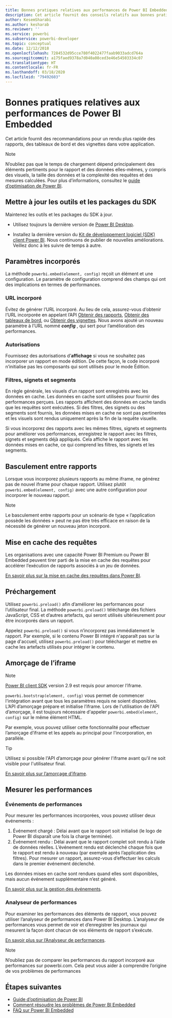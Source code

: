 ```yaml
---
title: Bonnes pratiques relatives aux performances de Power BI Embedded
description: Cet article fournit des conseils relatifs aux bonnes pratiques de l’analytique incorporée
author: KesemSharabi
ms.author: kesharab
ms.reviewer: ''
ms.service: powerbi
ms.subservice: powerbi-developer
ms.topic: conceptual
ms.date: 12/12/2018
ms.openlocfilehash: 7284532d95cce780f4022477faab9033adcd764a
ms.sourcegitcommit: a175faed9378a7d040a08ced3e46e54503334c07
ms.translationtype: HT
ms.contentlocale: fr-FR
ms.lasthandoff: 03/18/2020
ms.locfileid: "79492603"
---
```

# <a name="power-bi-embedded-performance-best-practices"></a>Bonnes pratiques relatives aux performances de Power BI Embedded

Cet article fournit des recommandations pour un rendu plus rapide des rapports, des tableaux de bord et des vignettes dans votre application.

> [!Note]
> N’oubliez pas que le temps de chargement dépend principalement des éléments pertinents pour le rapport et des données elles-mêmes, y compris des visuels, la taille des données et la complexité des requêtes et des mesures calculées. Pour plus d’informations, consultez le [guide d’optimisation de Power BI](../../guidance/power-bi-optimization.md).

## <a name="update-tools-and-sdk-packages"></a>Mettre à jour les outils et les packages du SDK

Maintenez les outils et les packages du SDK à jour.

* Utilisez toujours la dernière version de [Power BI Desktop](https://powerbi.microsoft.com/desktop/).

* Installez la dernière version du [Kit de développement logiciel (SDK) client Power BI](https://github.com/Microsoft/PowerBI-JavaScript). Nous continuons de publier de nouvelles améliorations. Veillez donc à les suivre de temps à autre.

## <a name="embed-parameters"></a>Paramètres incorporés

La méthode `powerbi.embed(element, config)` reçoit un élément et une configuration. Le paramètre de configuration comprend des champs qui ont des implications en termes de performances.

### <a name="embed-url"></a>URL incorporé

Évitez de générer l’URL incorporé. Au lieu de cela, assurez-vous d’obtenir l’URL incorporée en appelant l’API [Obtenir des rapports](/rest/api/power-bi/reports/getreportsingroup), [Obtenir des tableaux de bord](/rest/api/power-bi/dashboards/getdashboardsingroup), ou [Obtenir des vignettes](/rest/api/power-bi/dashboards/gettilesingroup). Nous avons ajouté un nouveau paramètre à l’URL nommé **_config_** , qui sert pour l’amélioration des performances.

### <a name="permissions"></a>Autorisations

Fournissez des autorisations d’**affichage** si vous ne souhaitez pas incorporer un rapport en mode édition. De cette façon, le code incorporé n’initialise pas les composants qui sont utilisés pour le mode Édition.

### <a name="filters-bookmarks-and-slicers"></a>Filtres, signets et segments

En règle générale, les visuels d’un rapport sont enregistrés avec les données en cache. Les données en cache sont utilisées pour fournir des performances perçues. Les rapports affichent des données en cache tandis que les requêtes sont exécutées. Si des filtres, des signets ou des segments sont fournis, les données mises en cache ne sont pas pertinentes et les visuels sont rendus uniquement après la fin de la requête visuelle.

Si vous incorporez des rapports avec les mêmes filtres, signets et segments pour améliorer vos performances, enregistrez le rapport avec les filtres, signets et segments déjà appliqués. Cela affiche le rapport avec les données mises en cache, ce qui comprend les filtres, les signets et les segments.

## <a name="switching-between-reports"></a>Basculement entre rapports

Lorsque vous incorporez plusieurs rapports au même iframe, ne générez pas de nouvel iframe pour chaque rapport. Utilisez plutôt `powerbi.embed(element, config)` avec une autre configuration pour incorporer le nouveau rapport.

> [!NOTE]
> Le basculement entre rapports pour un scénario de type « l’application possède les données » peut ne pas être très efficace en raison de la nécessité de générer un nouveau jeton incorporé.

## <a name="query-caching"></a>Mise en cache des requêtes

Les organisations avec une capacité Power BI Premium ou Power BI Embedded peuvent tirer parti de la mise en cache des requêtes pour accélérer l’exécution de rapports associés à un jeu de données.

[En savoir plus sur la mise en cache des requêtes dans Power BI](../../power-bi-query-caching.md).

## <a name="preload"></a>Préchargement

Utilisez `powerbi.preload()` afin d’améliorer les performances pour l’utilisateur final. La méthode `powerbi.preload()` télécharge des fichiers JavaScript, CSS et d’autres artefacts, qui seront utilisés ultérieurement pour être incorporés dans un rapport.

Appelez `powerbi.preload()` si vous n’incorporez pas immédiatement le rapport. Par exemple, si le contenu Power BI intégré n'apparaît pas sur la page d'accueil, utilisez `powerbi.preload()` pour télécharger et mettre en cache les artefacts utilisés pour intégrer le contenu.

## <a name="bootstrapping-the-iframe"></a>Amorçage de l’iframe

> [!NOTE]
> [Power BI client SDK](https://github.com/Microsoft/PowerBI-JavaScript) version 2.9 est requis pour amorcer l’iframe.

`powerbi.bootstrap(element, config)` vous permet de commencer l'intégration avant que tous les paramètres requis ne soient disponibles. L’API d’amorçage prépare et initialise l’iframe.
Lors de l'utilisation de l'API d’amorçage, il est toujours nécessaire d'appeler `powerbi.embed(element, config)` sur le même élément HTML.

Par exemple, vous pouvez utiliser cette fonctionnalité pour effectuer l’amorçage d’iframe et les appels au principal pour l'incorporation, en parallèle.
> [!TIP]
> Utilisez si possible l'API d’amorçage pour générer l'iframe avant qu'il ne soit visible pour l'utilisateur final.

[En savoir plus sur l’amorçage d’iframe](https://github.com/Microsoft/PowerBI-JavaScript/wiki/Bootstrap-For-Better-Performance).

## <a name="measure-performance"></a>Mesurer les performances

### <a name="performance-events"></a>Événements de performances

Pour mesurer les performances incorporées, vous pouvez utiliser deux événements :

1. Événement chargé : Délai avant que le rapport soit initialisé (le logo de Power BI disparaît une fois la charge terminée).
2. Événement rendu : Délai avant que le rapport complet soit rendu à l’aide de données réelles. L’événement rendu est déclenché chaque fois que le rapport est rendu à nouveau (par exemple après l’application des filtres). Pour mesurer un rapport, assurez-vous d’effectuer les calculs dans le premier événement déclenché.

Les données mises en cache sont rendues quand elles sont disponibles, mais aucun événement supplémentaire n’est généré.

[En savoir plus sur la gestion des événements](https://github.com/Microsoft/PowerBI-JavaScript/wiki/Handling-Events).

### <a name="performance-analyzer"></a>Analyseur de performances

Pour examiner les performances des éléments de rapport, vous pouvez utiliser l’analyseur de performances dans Power BI Desktop.
L’analyseur de performances vous permet de voir et d’enregistrer les journaux qui mesurent la façon dont chacun de vos éléments de rapport s’exécute.

[En savoir plus sur l’Analyseur de performances](../../desktop-performance-analyzer.md).

> [!NOTE]
> N’oubliez pas de comparer les performances du rapport incorporé aux performances sur powerbi.com. Cela peut vous aider à comprendre l’origine de vos problèmes de performances

## <a name="next-steps"></a>Étapes suivantes

* [Guide d’optimisation de Power BI](../../guidance/power-bi-optimization.md)
* [Comment résoudre les problèmes de Power BI Embedded](embedded-troubleshoot.md)
* [FAQ sur Power BI Embedded](embedded-faq.md)
